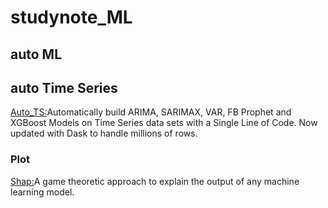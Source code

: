 # studynote_ML

## auto ML
[]()

## auto Time Series
[Auto_TS:](https://github.com/AutoViML/Auto_TS)Automatically build ARIMA, SARIMAX, VAR, FB Prophet and XGBoost Models on Time Series data sets with a Single Line of Code. Now updated with Dask to handle millions of rows.


### Plot
[Shap:](https://github.com/slundberg/shap)A game theoretic approach to explain the output of any machine learning model.
